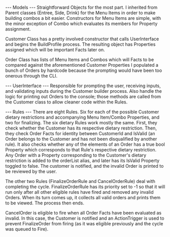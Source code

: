 --- Models ---
Straightforward Objects for the most part. I inherited from Parent classes (Entree, Side, Drink) for the Menu Items in order to make building combos a bit easier.
Constructors for Menu Items are simple, with the minor exception of Combo which evaluates its members for Property assignment.

Customer Class has a pretty involved constructor that calls UserInterface and begins the BuildProfile process. The resulting
object has Properties assigned which will be important Facts later on.

Order Class has lists of Menu Items and Combos which will Facts to be compared against the aforementioned Customer Properties
I populated a bunch of Orders by hardcode because the prompting would have been too onerous through the CLI.

--- UserInterface ---
Responsible for prompting the user, receiving inputs, and validating inputs during the Customer builder process.
Also handle the logic for printing out Orders to the console; those methods are called from the Customer class to allow cleaner code within the Rules.

--- Rules ---
There are eight Rules. Six for each of the possible Customer dietary restrictions and accompanying Menu Item/Combo Properties, and two for finalizing.
The six dietary Rules work mostly the same. First, they check whether the Customer has its respective dietary restriction.
Then, they check Order Facts for identity between CustomerId and IsValid (an Order belongs to the Customer and has not
been disqualified by another rule). It also checks whether any of the elements of an Order has a true bool Property which
corresponds to that Rule's respective dietary restriction.
Any Order with a Property corresponding to the Customer's dietary restriction is added to the orderList alias, and later has its 
IsValid Property toggled to false. The customer is notified, and the invalid Order is printed to be reviewed by the user.

The other two Rules (FinalizeOrderRule and CancelOrderRule) deal with completing the cycle.
FinalizeOrderRule has its priority set to -1 so that it will run only after all other eligible rules have fired and removed
any invalid Orders. When its turn comes up, it collects all valid orders and prints them to be viewed. The process then ends.

CancelOrder is eligible to fire when all Order Facts have been evaluated as invalid. In this case, the Customer is notified and
an ActionTrigger is used to prevent FinalizeOrder from firing (as it was eligible previously and the cycle was queued to Fire).
